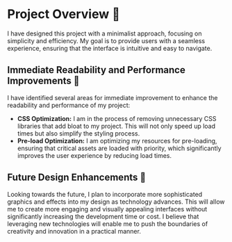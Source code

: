 # Project Overview 🚀

I have designed this project with a minimalist approach, focusing on simplicity and efficiency. My goal is to provide users with a seamless experience, ensuring that the interface is intuitive and easy to navigate.

## Immediate Readability and Performance Improvements 🚗

I have identified several areas for immediate improvement to enhance the readability and performance of my project:
- **CSS Optimization:** I am in the process of removing unnecessary CSS libraries that add bloat to my project. This will not only speed up load times but also simplify the styling process.
- **Pre-load Optimization:** I am optimizing my resources for pre-loading, ensuring that critical assets are loaded with priority, which significantly improves the user experience by reducing load times.

## Future Design Enhancements 🔮

Looking towards the future, I plan to incorporate more sophisticated graphics and effects into my design as technology advances. This will allow me to create more engaging and visually appealing interfaces without significantly increasing the development time or cost. I believe that leveraging new technologies will enable me to push the boundaries of creativity and innovation in a practical manner.

